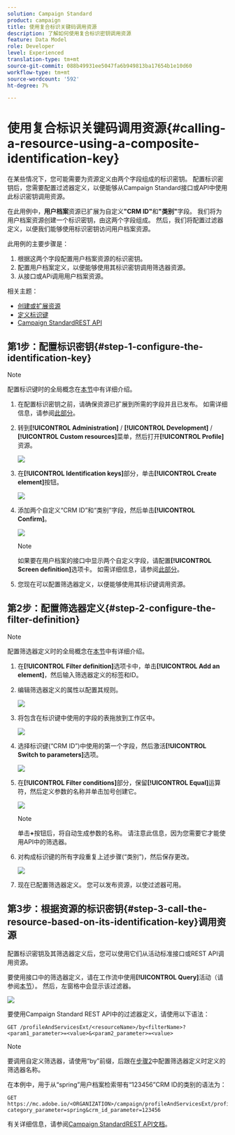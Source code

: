 ```yaml
---
solution: Campaign Standard
product: campaign
title: 使用复合标识关键码调用资源
description: 了解如何使用复合标识密钥调用资源
feature: Data Model
role: Developer
level: Experienced
translation-type: tm+mt
source-git-commit: 088b49931ee5047fa6b949813ba17654b1e10d60
workflow-type: tm+mt
source-wordcount: '592'
ht-degree: 7%

---
```



# 使用复合标识关键码调用资源{#calling-a-resource-using-a-composite-identification-key}

在某些情况下，您可能需要为资源定义由两个字段组成的标识密钥。 配置标识密钥后，您需要配置过滤器定义，以便能够从Campaign Standard接口或API中使用此标识密钥调用资源。

在此用例中，**用户档案**&#x200B;资源已扩展为自定义&#x200B;**&quot;CRM ID&quot;**&#x200B;和&#x200B;**&quot;类别&quot;**&#x200B;字段。 我们将为用户档案资源创建一个标识密钥，由这两个字段组成。 然后，我们将配置过滤器定义，以便我们能够使用标识密钥访问用户档案资源。

此用例的主要步骤是：

1. 根据这两个字段配置用户档案资源的标识密钥。
1. 配置用户档案定义，以便能够使用其标识密钥调用筛选器资源。
1. 从接口或APi调用用户档案资源。

相关主题：

* [创建或扩展资源](../../developing/using/creating-or-extending-the-resource.md)
* [定义标识键](../../developing/using/configuring-the-resource-s-data-structure.md#defining-identification-keys)
* [Campaign StandardREST API](../../api/using/get-started-apis.md)

## 第1步：配置标识密钥{#step-1-configure-the-identification-key}

>[!NOTE]
> 配置标识键时的全局概念在[本节](../../developing/using/configuring-the-resource-s-data-structure.md#defining-identification-keys)中有详细介绍。

1. 在配置标识密钥之前，请确保资源已扩展到所需的字段并且已发布。 如需详细信息，请参阅[此部分](../../developing/using/creating-or-extending-the-resource.md)。

1. 转到&#x200B;**[!UICONTROL Administration]** / **[!UICONTROL Development]** / **[!UICONTROL Custom resources]**&#x200B;菜单，然后打开&#x200B;**[!UICONTROL Profile]**&#x200B;资源。

   ![](assets/uc_idkey1.png)

1. 在&#x200B;**[!UICONTROL Identification keys]**&#x200B;部分，单击&#x200B;**[!UICONTROL Create element]**&#x200B;按钮。

   ![](assets/uc_idkey2.png)

1. 添加两个自定义“CRM ID”和“类别”字段，然后单击&#x200B;**[!UICONTROL Confirm]**。

   ![](assets/uc_idkey3.png)

   >[!NOTE]
   > 如果要在用户档案的接口中显示两个自定义字段，请配置&#x200B;**[!UICONTROL Screen definition]**&#x200B;选项卡。 如需详细信息，请参阅[此部分](../../developing/using/configuring-the-screen-definition.md)。

1. 您现在可以配置筛选器定义，以便能够使用其标识键调用资源。

## 第2步：配置筛选器定义{#step-2-configure-the-filter-definition}

>[!NOTE]
> 配置筛选器定义时的全局概念在[本节](../../developing/using/configuring-filter-definition.md)中有详细介绍。

1. 在&#x200B;**[!UICONTROL Filter definition]**&#x200B;选项卡中，单击&#x200B;**[!UICONTROL Add an element]**，然后输入筛选器定义的标签和ID。

1. 编辑筛选器定义的属性以配置其规则。

   ![](assets/uc_idkey4.png)

1. 将包含在标识键中使用的字段的表拖放到工作区中。

   ![](assets/uc_idkey5.png)

1. 选择标识键(“CRM ID”)中使用的第一个字段，然后激活&#x200B;**[!UICONTROL Switch to parameters]**&#x200B;选项。

   ![](assets/uc_idkey6.png)

1. 在&#x200B;**[!UICONTROL Filter conditions]**&#x200B;部分，保留&#x200B;**[!UICONTROL Equal]**&#x200B;运算符，然后定义参数的名称并单击加号创建它。

   ![](assets/uc_idkey7.png)

   >[!NOTE]
   > 单击&#x200B;**+**&#x200B;按钮后，将自动生成参数的名称。 请注意此信息，因为您需要它才能使用API中的筛选器。

1. 对构成标识键的所有字段重复上述步骤(“类别”)，然后保存更改。

   ![](assets/uc_idkey8.png)

1. 现在已配置筛选器定义。 您可以发布资源，以使过滤器可用。

## 第3步：根据资源的标识密钥{#step-3-call-the-resource-based-on-its-identification-key}调用资源

配置标识密钥及其筛选器定义后，您可以使用它们从活动标准接口或REST API调用资源。

要使用接口中的筛选器定义，请在工作流中使用&#x200B;**[!UICONTROL Query]**&#x200B;活动（请参阅[本节](../../automating/using/query.md)）。 然后，左窗格中会显示该过滤器。

![](assets/uc_idkey9.png)

要使用Campaign Standard REST API中的过滤器定义，请使用以下语法：

```
GET /profileAndServicesExt/<resourceName>/by<filterName>?<param1_parameter>=<value>&<param2_parameter>=<value>
```

>[!NOTE]
>要调用自定义筛选器，请使用“by”前缀，后跟在[步骤2](../../developing/using/uc-calling-resource-id-key.md#step-2-configure-the-filter-definition)中配置筛选器定义时定义的筛选器名称。

在本例中，用于从“spring”用户档案检索带有“123456”CRM ID的类别的语法为：

```
GET https://mc.adobe.io/<ORGANIZATION>/campaign/profileAndServicesExt/profile/byidentification_key?category_parameter=spring&crm_id_parameter=123456
```

有关详细信息，请参阅[Campaign StandardREST API文档](../../api/using/filtering.md)。